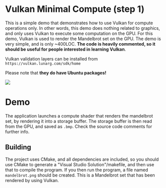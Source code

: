 # Vulkan Minimal Compute (step 1)

This is a simple demo that demonstrates how to use Vulkan for compute operations only.
In other words, this demo does nothing related to graphics, 
and only uses Vulkan to execute some computation on the GPU.
For this demo, Vulkan is used to render the Mandelbrot set on the GPU. The demo is very simple, 
and is only ~400LOC. **The code is heavily commented, so it should be useful for people interested in learning Vulkan**.

Vulkan validation layers can be installed from `https://vulkan.lunarg.com/sdk/home`

Please note that **they do have Ubuntu packages!**

![](image.png)

# Demo

The application launches a compute shader that renders the mandelbrot set, by rendering it into a storage buffer.
The storage buffer is then read from the GPU, and saved as `.bmp`. Check the source code comments
for further info.

## Building

The project uses CMake, and all dependencies are included, so you
should use CMake to generate a "Visual Studio Solution"/makefile,
and then use that to compile the program. If you then run the program,
a file named `mandelbrot.png` should be created. This is a Mandelbrot
set that has been rendered by using Vulkan. 

